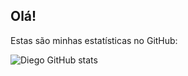 ## Olá!
Estas são minhas estatísticas no GitHub:


![Diego GitHub stats](https://github-readme-stats.vercel.app/api/top-langs/?username=diegovscoelho&size_weight=0.5&count_weight=0.5&theme=dark)
